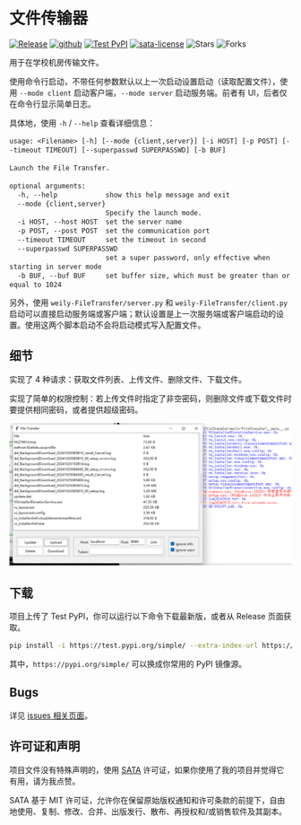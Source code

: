 # 文件传输器

[![Release](https://img.shields.io/github/v/release/weilycoder/FileTransfer)](https://github.com/weilycoder/FileTransfer/releases/)
[![github](https://img.shields.io/badge/github-FileTransfer-blue?logo=github)](https://github.com/weilycoder/FileTransfer)
[![Test PyPI](https://img.shields.io/badge/Test_PyPI-FileTransfer-blue?logo=pypi)](https://test.pypi.org/project/weily-FileTransfer/)
[![sata-license](https://img.shields.io/badge/License-SATA-green)](https://github.com/zTrix/sata-license)
![Stars](https://img.shields.io/github/stars/weilycoder/FileTransfer)
![Forks](https://img.shields.io/github/forks/weilycoder/FileTransfer)

用于在学校机房传输文件。

使用命令行启动，不带任何参数默认以上一次启动设置启动（读取配置文件），使用 `--mode client` 启动客户端，`--mode server` 启动服务端。前者有 UI，后者仅在命令行显示简单日志。

具体地，使用 `-h` / `--help` 查看详细信息：

```plain
usage: <Filename> [-h] [--mode {client,server}] [-i HOST] [-p POST] [--timeout TIMEOUT] [--superpasswd SUPERPASSWD] [-b BUF]

Launch the File Transfer.

optional arguments:
  -h, --help            show this help message and exit
  --mode {client,server}
                        Specify the launch mode.
  -i HOST, --host HOST  set the server name
  -p POST, --post POST  set the communication port
  --timeout TIMEOUT     set the timeout in second
  --superpasswd SUPERPASSWD
                        set a super password, only effective when starting in server mode
  -b BUF, --buf BUF     set buffer size, which must be greater than or equal to 1024
```

另外，使用 `weily-FileTransfer/server.py` 和 `weily-FileTransfer/client.py` 启动可以直接启动服务端或客户端；默认设置是上一次服务端或客户端启动的设置。使用这两个脚本启动不会将启动模式写入配置文件。

## 细节

实现了 4 种请求：获取文件列表、上传文件、删除文件、下载文件。

实现了简单的权限控制：若上传文件时指定了非空密码，则删除文件或下载文件时要提供相同密码，或者提供超级密码。

![Demo](https://github.com/weilycoder/FileTransfer/blob/main/demo.png)

## 下载

项目上传了 Test PyPI，你可以运行以下命令下载最新版，或者从 Release 页面获取。

```bash
pip install -i https://test.pypi.org/simple/ --extra-index-url https://pypi.org/simple/ weily-FileTransfer
```

其中，`https://pypi.org/simple/` 可以换成你常用的 PyPI 镜像源。

## Bugs

详见 [issues 相关页面](https://github.com/weilycoder/FileTransfer/issues/1)。

## 许可证和声明

项目文件没有特殊声明的，使用 [SATA](https://github.com/zTrix/sata-license) 许可证，如果你使用了我的项目并觉得它有用，请为我点赞。

SATA 基于 MIT 许可证，允许你在保留原始版权通知和许可条款的前提下，自由地使用、复制、修改、合并、出版发行、散布、再授权和/或销售软件及其副本。
